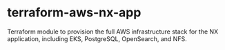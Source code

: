 # terraform-aws-nx-app
Terraform module to provision the full AWS infrastructure stack for the NX application, including EKS, PostgreSQL, OpenSearch, and NFS.
